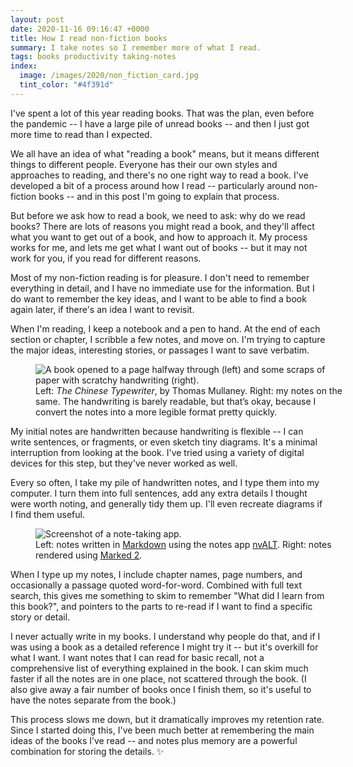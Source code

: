 ```yaml
---
layout: post
date: 2020-11-16 09:16:47 +0000
title: How I read non-fiction books
summary: I take notes so I remember more of what I read.
tags: books productivity taking-notes
index:
  image: /images/2020/non_fiction_card.jpg
  tint_color: "#4f391d"
---
```


I've spent a lot of this year reading books.
That was the plan, even before the pandemic -- I have a large pile of unread books -- and then I just got more time to read than I expected.

We all have an idea of what "reading a book" means, but it means different things to different people.
Everyone has their our own styles and approaches to reading, and there's no one right way to read a book.
I've developed a bit of a process around how I read -- particularly around non-fiction books -- and in this post I'm going to explain that process.

But before we ask how to read a book, we need to ask: why do we read books?
There are lots of reasons you might read a book, and they'll affect what you want to get out of a book, and how to approach it.
My process works for me, and lets me get what I want out of books -- but it may not work for you, if you read for different reasons.

Most of my non-fiction reading is for pleasure.
I don't need to remember everything in detail, and I have no immediate use for the information.
But I do want to remember the key ideas, and I want to be able to find a book again later, if there's an idea I want to revisit.

When I'm reading, I keep a notebook and a pen to hand.
At the end of each section or chapter, I scribble a few notes, and move on.
I'm trying to capture the major ideas, interesting stories, or passages I want to save verbatim.

<figure style="width: 500px;">
  <img src="/images/2020/chinese_typewriter_notes_1x.jpg" srcset="/images/2020/chinese_typewriter_notes_1x.jpg 1x, /images/2020/chinese_typewriter_notes_2x.jpg 2x, /images/2020/chinese_typewriter_notes_3x.jpg 3x" alt="A book opened to a page halfway through (left) and some scraps of paper with scratchy handwriting (right).">
  <figcaption>
    Left: <em>The Chinese Typewriter</em>, by Thomas Mullaney.
    Right: my notes on the same.
    The handwriting is barely readable, but that&rsquo;s okay, because I convert the notes into a more legible format pretty quickly.
  </figcaption>
</figure>

My initial notes are handwritten because handwriting is flexible -- I can write sentences, or fragments, or even sketch tiny diagrams.
It's a minimal interruption from looking at the book.
I've tried using a variety of digital devices for this step, but they've never worked as well.

Every so often, I take my pile of handwritten notes, and I type them into my computer.
I turn them into full sentences, add any extra details I thought were worth noting, and generally tidy them up.
I'll even recreate diagrams if I find them useful.

<figure style="width: 500px;">
  <img src="/images/2020/book_notes_1x.png" srcset="/images/2020/book_notes_1x.png 1x, /images/2020/book_notes_2x.png 2x" alt="Screenshot of a note-taking app.">
  <figcaption>
    Left: notes written in <a href="https://en.wikipedia.org/wiki/Markdown">Markdown</a> using the notes app <a href="https://brettterpstra.com/projects/nvalt/">nvALT</a>.
    Right: notes rendered using <a href="https://marked2app.com/">Marked&nbsp;2</a>.
  </figcaption>
</figure>

When I type up my notes, I include chapter names, page numbers, and occasionally a passage quoted word-for-word.
Combined with full text search, this gives me something to skim to remember "What did I learn from this book?", and pointers to the parts to re-read if I want to find a specific story or detail.

I never actually write in my books.
I understand why people do that, and if I was using a book as a detailed reference I might try it -- but it's overkill for what I want.
I want notes that I can read for basic recall, not a comprehensive list of everything explained in the book.
I can skim much faster if all the notes are in one place, not scattered through the book.
(I also give away a fair number of books once I finish them, so it's useful to have the notes separate from the book.)

This process slows me down, but it dramatically improves my retention rate.
Since I started doing this, I've been much better at remembering the main ideas of the books I’ve read -- and notes plus memory are a powerful combination for storing the details. ✨
